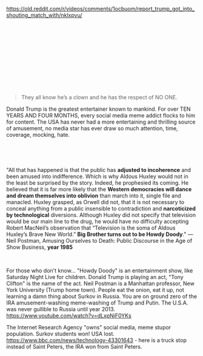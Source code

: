 https://old.reddit.com/r/videos/comments/1ocbuom/report_trump_got_into_shouting_match_with/nklxpvu/

&nbsp;

&nbsp;

&nbsp;

&nbsp;

&nbsp;

&nbsp;

> They all know he’s a clown and he has the respect of NO ONE.

Donald Trump is the greatest entertainer known to mankind. For over TEN YEARS AND FOUR MONTHS, every social media meme addict flocks to him for content.  The USA has never had a more entertaining and thrilling source of amusement, no media star has ever draw so much attention, time, coverage, mocking, hate.

&nbsp;


&nbsp;

"All that has happened is that the public has **adjusted to incoherence** and been amused into indifference. Which is why Aldous Huxley would not in the least be surprised by the story. Indeed, he prophesied its coming. He believed that it is far more likely that the **Western democracies will dance and dream themselves into oblivion** than march into it, single file and manacled. Huxley grasped, as Orwell did not, that it is not necessary to conceal anything from a public insensible to contradiction and **narcoticized by technological** diversions. Although Huxley did not specify that television would be our main line to the drug, he would have no difficulty accepting Robert MacNeil’s observation that “Television is the soma of Aldous Huxley’s Brave New World.” **Big Brother turns out to be Howdy Doody**."
― Neil Postman, Amusing Ourselves to Death: Public Discourse in the Age of Show Business, **year 1985**

&nbsp;

For those who don't know... "Howdy Doody" is an entertainment show, like Saturday Night Live for children. Donald Trump is playing an act, "Tony Clifton" is the name of the act. Neil Postman is a Manhattan professor, New York University (Trump home town). People eat the onion, eat it up, not learning a damn thing about Surkov in Russia. You are on ground zero of the IRA amusement-washing meme-washing of Trump and Putin. The U.S.A. was never gullible to Russia until year 2013. https://www.youtube.com/watch?v=dLxpNiF0YKs

The Internet Research Agency "owns" social media, meme stupor population. Surkov students won! USA lost. https://www.bbc.com/news/technology-43301643 - here is a truck stop instead of Saint Peters, the IRA won from Saint Peters.
